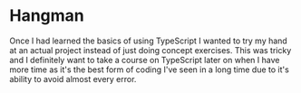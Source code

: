 # Hangman

Once I had learned the basics of using TypeScript I wanted to try my hand at an actual project instead of just doing concept exercises. This was tricky and I definitely want to take a course on TypeScript later on when I have more time as it's the best form of coding I've seen in a long time due to it's ability to avoid almost every error.
